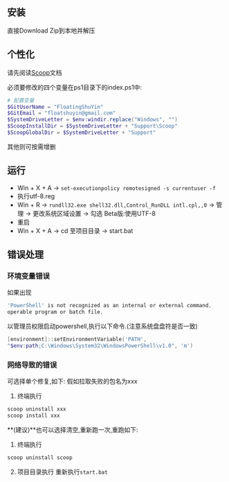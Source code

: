 ## 安装
直接Download Zip到本地并解压

## 个性化
请先阅读[Scoop](https://github.com/lukesampson/scoop)文档

必须要修改的四个变量在ps1目录下的index.ps1中:
```powershell
# 配置变量
$GitUserName = "FloatingShuYin"
$GitEmail = "floatshuyin@gmail.com"
$SystemDriveLetter = $env:windir.replace("Windows", "")
$ScoopInstallDir = $SystemDriveLetter + "Support\Scoop"
$ScoopGlobalDir = $SystemDriveLetter + "Support"
```
其他则可按需增删

## 运行
- Win + X + A -> `set-executionpolicy remotesigned -s currentuser -f`
- 执行utf-8.reg
- Win + R -> `rundll32.exe shell32.dll,Control_RunDLL intl.cpl,,0` -> 管理 -> 更改系统区域设置 -> 勾选 Beta版:使用UTF-8
- 重启
- Win + X + A -> cd 至项目目录 -> start.bat

## 错误处理

### 环境变量错误
如果出现
```powershell
'PowerShell' is not recognized as an internal or external command,
operable program or batch file.
```
以管理员权限启动powershell,执行以下命令.(注意系统盘盘符是否一致)
```powershell
[environment]::setEnvironmentVariable('PATH',
"$env:path;C:\Windows\System32\WindowsPowerShell\v1.0", 'm')
```

### 网络导致的错误
可选择单个修复,如下:
假如拉取失败的包名为xxx
1. 终端执行
```powershell
scoop uninstall xxx
scoop install xxx
```

**(建议)**也可以选择清空,重新跑一次,重跑如下:
1. 终端执行
```powershell
scoop uninstall scoop
```
2. 项目目录执行
重新执行`start.bat`


